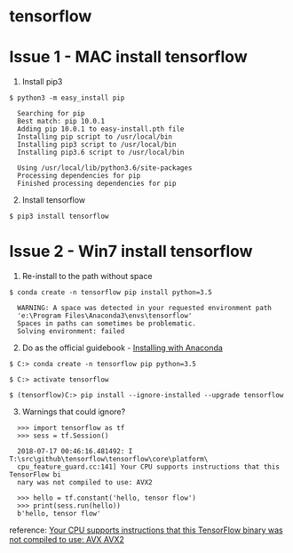 # tensorflow

# Issue 1 - MAC install tensorflow

1. Install pip3

```$ python3 -m easy_install pip```
```
  Searching for pip                                                                                         
  Best match: pip 10.0.1           
  Adding pip 10.0.1 to easy-install.pth file         
  Installing pip script to /usr/local/bin                                                                   
  Installing pip3 script to /usr/local/bin                                                                  
  Installing pip3.6 script to /usr/local/bin     

  Using /usr/local/lib/python3.6/site-packages                                                              
  Processing dependencies for pip                                                                           
  Finished processing dependencies for pip                                                                  
```
2. Install tensorflow

```$ pip3 install tensorflow```

# Issue 2 - Win7 install tensorflow

1. Re-install to the path without space

```$ conda create -n tensorflow pip install python=3.5```
```
  WARNING: A space was detected in your requested environment path
  'e:\Program Files\Anaconda3\envs\tensorflow'
  Spaces in paths can sometimes be problematic.
  Solving environment: failed
```

2. Do as the official guidebook - [Installing with Anaconda](https://www.tensorflow.org/install/install_windows?hl=ko)

```$ C:> conda create -n tensorflow pip python=3.5 ```

```$ C:> activate tensorflow```

```$ (tensorflow)C:> pip install --ignore-installed --upgrade tensorflow ```


3. Warnings that could ignore?
```
  >>> import tensorflow as tf
  >>> sess = tf.Session()

  2018-07-17 00:46:16.481492: I T:\src\github\tensorflow\tensorflow\core\platform\
  cpu_feature_guard.cc:141] Your CPU supports instructions that this TensorFlow bi
  nary was not compiled to use: AVX2

  >>> hello = tf.constant('hello, tensor flow')
  >>> print(sess.run(hello))
  b'hello, tensor flow'
```
  reference:
  [Your CPU supports instructions that this TensorFlow binary was not compiled to use: AVX AVX2](https://stackoverflow.com/questions/47068709/your-cpu-supports-instructions-that-this-tensorflow-binary-was-not-compiled-to-u)
